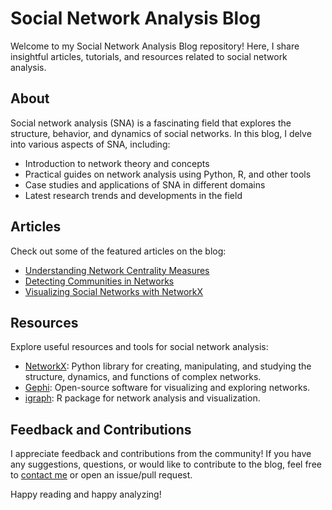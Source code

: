 # Social Network Analysis Blog

Welcome to my Social Network Analysis Blog repository! Here, I share insightful articles, tutorials, and resources related to social network analysis.

## About

Social network analysis (SNA) is a fascinating field that explores the structure, behavior, and dynamics of social networks. In this blog, I delve into various aspects of SNA, including:

- Introduction to network theory and concepts
- Practical guides on network analysis using Python, R, and other tools
- Case studies and applications of SNA in different domains
- Latest research trends and developments in the field

## Articles

Check out some of the featured articles on the blog:

- [Understanding Network Centrality Measures](articles/understanding-network-centrality.md)
- [Detecting Communities in Networks](articles/detecting-communities.md)
- [Visualizing Social Networks with NetworkX](articles/visualizing-networkx.md)

## Resources

Explore useful resources and tools for social network analysis:

- [NetworkX](https://networkx.org/): Python library for creating, manipulating, and studying the structure, dynamics, and functions of complex networks.
- [Gephi](https://gephi.org/): Open-source software for visualizing and exploring networks.
- [igraph](https://igraph.org/): R package for network analysis and visualization.

## Feedback and Contributions

I appreciate feedback and contributions from the community! If you have any suggestions, questions, or would like to contribute to the blog, feel free to [contact me](lesagnik@gmail.com) or open an issue/pull request.

Happy reading and happy analyzing!
